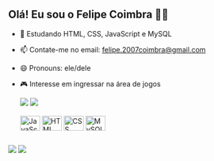 ## Olá! Eu sou o Felipe Coimbra 🧑‍💻

- 🌱 Estudando HTML, CSS, JavaScript e MySQL
- 📫 Contate-me no email: felipe.2007coimbra@gmail.com
- 😄 Pronouns: ele/dele
- 🎮 Interesse em ingressar na área de jogos

  <div>
    <img heigth="180em" src="https://github-readme-stats.vercel.app/api?username=felipecoimbra123&show_icons=true&theme=dark&include_all_commits=true&count_private=true"/>
    <img heigth="180em" src="https://github-readme-stats.vercel.app/api/top-langs/?username=felipecoimbra123&layout=compact&langs_count=16&theme=dark"/>
  </div>

  <div style="display: inline_block"><br>
  <img align="center" alt="JavaScript" height="30" width="40" src="https://cdn.jsdelivr.net/gh/devicons/devicon@latest/icons/javascript/javascript-original.svg" />
  <img align="center" alt="HTML" height="30" width="40" src="https://cdn.jsdelivr.net/gh/devicons/devicon@latest/icons/html5/html5-original-wordmark.svg" />
  <img align="center" alt="CSS" height="30" width="40" src="https://cdn.jsdelivr.net/gh/devicons/devicon@latest/icons/css3/css3-original.svg" />
  <img align="center" alt="MySQL" height="30" width="40" src="https://cdn.jsdelivr.net/gh/devicons/devicon@latest/icons/mysql/mysql-original-wordmark.svg" />
</div>

##

<div> 
  <a href="https://www.instagram.com/felipe_santos.cr/" target="_blank"><img src="https://img.shields.io/badge/-Instagram-%23E4405F?style=for-the-badge&logo=instagram&logoColor=white" target="_blank"></a>
  <a href="https://www.linkedin.com/in/felipe-coimbra-322748293/" target="_blank"><img src="https://img.shields.io/badge/-LinkedIn-%230077B5?style=for-the-badge&logo=linkedin&logoColor=white" target="_blank"></a> 
  
</div>
